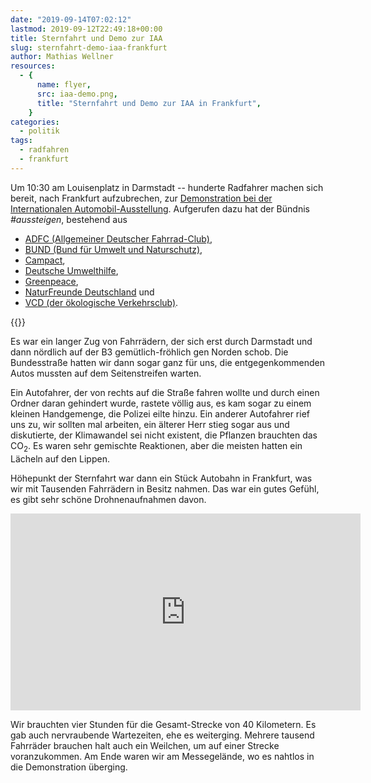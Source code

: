 ```yaml
---
date: "2019-09-14T07:02:12"
lastmod: 2019-09-12T22:49:18+00:00
title: Sternfahrt und Demo zur IAA
slug: sternfahrt-demo-iaa-frankfurt
author: Mathias Wellner
resources:
  - {
      name: flyer,
      src: iaa-demo.png,
      title: "Sternfahrt und Demo zur IAA in Frankfurt",
    }
categories:
  - politik
tags:
  - radfahren
  - frankfurt
---
```


Um 10:30 am Louisenplatz in Darmstadt -- hunderte Radfahrer machen sich bereit, nach Frankfurt aufzubrechen, zur [Demonstration bei der Internationalen Automobil-Ausstellung](https://www.iaa-demo.de/). Aufgerufen dazu hat der Bündnis _#aussteigen_, bestehend aus

- [ADFC (Allgemeiner Deutscher Fahrrad-Club)](https://www.adfc.de/),
- [BUND (Bund für Umwelt und Naturschutz)](https://www.bund.net/),
- [Campact](https://www.campact.de/),
- [Deutsche Umwelthilfe](https://www.duh.de/),
- [Greenpeace](https://www.greenpeace.de/),
- [NaturFreunde Deutschland](https://www.naturfreunde.de/) und
- [VCD (der ökologische Verkehrsclub)](https://www.vcd.org/).

<!--more-->

{{<responsive-image name="flyer">}}

Es war ein langer Zug von Fahrrädern, der sich erst durch Darmstadt und dann nördlich auf der B3 gemütlich-fröhlich gen Norden schob. Die Bundesstraße hatten wir dann sogar ganz für uns, die entgegenkommenden Autos mussten auf dem Seitenstreifen warten.

Ein Autofahrer, der von rechts auf die Straße fahren wollte und durch einen Ordner daran gehindert wurde, rastete völlig aus, es kam sogar zu einem kleinen Handgemenge, die Polizei eilte hinzu. Ein anderer Autofahrer rief uns zu, wir sollten mal arbeiten, ein älterer Herr stieg sogar aus und diskutierte, der Klimawandel sei nicht existent, die Pflanzen brauchten das CO<sub>2</sub>. Es waren sehr gemischte Reaktionen, aber die meisten hatten ein Lächeln auf den Lippen.

Höhepunkt der Sternfahrt war dann ein Stück Autobahn in Frankfurt, was wir mit Tausenden Fahrrädern in Besitz nahmen. Das war ein gutes Gefühl, es gibt sehr schöne Drohnenaufnahmen davon.

<iframe width="560" height="315" src="https://www.youtube.com/embed/a-1D7P34A0o" frameborder="0" allow="accelerometer; autoplay; encrypted-media; gyroscope; picture-in-picture" allowfullscreen></iframe>

Wir brauchten vier Stunden für die Gesamt-Strecke von 40 Kilometern. Es gab auch nervraubende Wartezeiten, ehe es weiterging. Mehrere tausend Fahrräder brauchen halt auch ein Weilchen, um auf einer Strecke voranzukommen. Am Ende waren wir am Messegelände, wo es nahtlos in die Demonstration überging.
